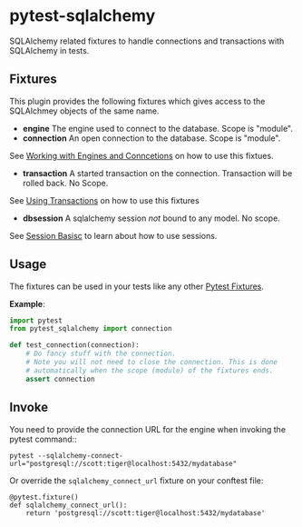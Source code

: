 # pytest-sqlalchemy
SQLAlchemy related fixtures to handle connections and transactions with SQLAlchemy in tests.

## Fixtures
This plugin provides the following fixtures which gives access to the SQLAlchmey objects of the same name.

* **engine** The engine used to connect to the database. Scope is "module".
* **connection** An open connection to the database. Scope is "module".

See [Working with Engines and Conncetions](http://docs.sqlalchemy.org/en/latest/core/connections.html#module-sqlalchemy.engine) on how to use this fixtues.

* **transaction** A started transaction on the connection. Transaction will be rolled back. No Scope.

See [Using Transactions](http://docs.sqlalchemy.org/en/latest/core/connections.html#using-transactions) on how to use this fixtures

* **dbsession** A sqlalchemy session *not* bound to any model. No scope.

See [Session Basisc](http://docs.sqlalchemy.org/en/latest/orm/session_basics.html#session-basics) to learn about how to use sessions.

## Usage
The fixtures can be used in your tests like any other [Pytest Fixtures](https://docs.pytest.org/en/3.6.1/fixture.html).

**Example**:

```python
import pytest
from pytest_sqlalchemy import connection

def test_connection(connection):
    # Do fancy stuff with the connection.
    # Note you will not need to close the connection. This is done
    # automatically when the scope (module) of the fixtures ends.
    assert connection
````

## Invoke
You need to provide the connection URL for the engine when invoking the pytest command::

    pytest --sqlalchemy-connect-url="postgresql://scott:tiger@localhost:5432/mydatabase"
    
Or override the `sqlalchemy_connect_url` fixture on your conftest file:

    @pytest.fixture()
    def sqlalchemy_connect_url():
        return 'postgresql://scott:tiger@localhost:5432/mydatabase'

